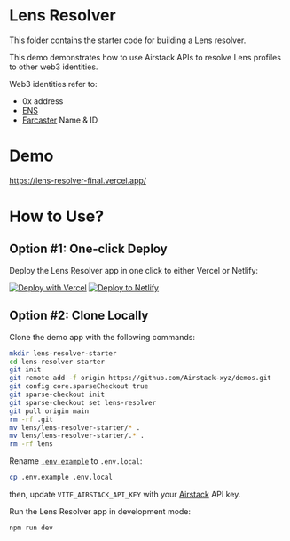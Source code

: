 # Lens Resolver

This folder contains the starter code for building a Lens resolver.

This demo demonstrates how to use Airstack APIs to resolve Lens profiles to other web3 identities.

Web3 identities refer to:
- 0x address
- [ENS](https://ens.domains/)
- [Farcaster](https://farcaster.xyz) Name & ID

# Demo

https://lens-resolver-final.vercel.app/

# How to Use?

## Option #1: One-click Deploy

Deploy the Lens Resolver app in one click to either Vercel or Netlify:

[![Deploy with Vercel](https://vercel.com/button)](https://vercel.com/new/clone?repository-url=https://github.com/Airstack-xyz/demos/tree/main/lens/lens-resolver-starter&project-name=lens-resolver-starter&repository-name=lens-resolver-starter&env=VITE_AIRSTACK_API_KEY)
[![Deploy to Netlify](https://www.netlify.com/img/deploy/button.svg)](https://app.netlify.com/start/deploy?repository=https://github.com/Airstack-xyz/demos&base=lens/lens-resolver-starter#VITE_AIRSTACK_API_KEY=xxx)

## Option #2: Clone Locally

Clone the demo app with the following commands:

```sh
mkdir lens-resolver-starter
cd lens-resolver-starter
git init
git remote add -f origin https://github.com/Airstack-xyz/demos.git
git config core.sparseCheckout true
git sparse-checkout init
git sparse-checkout set lens-resolver
git pull origin main
rm -rf .git
mv lens/lens-resolver-starter/* .
mv lens/lens-resolver-starter/.* .
rm -rf lens
```

Rename [`.env.example`](.env.example) to `.env.local`:

```bash
cp .env.example .env.local
```

then, update `VITE_AIRSTACK_API_KEY` with your [Airstack](https://app.airstack.xyz/profile-settings/api-keys) API key.

Run the Lens Resolver app in development mode:

```bash
npm run dev
```

